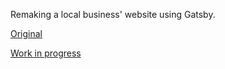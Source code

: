 Remaking a local business' website using Gatsby.

[Original](http://thebackyardretreat.com/)

[Work in progress](https://nervous-khorana-ffc875.netlify.app/)
